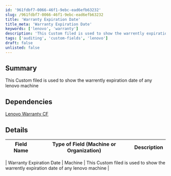 ```yaml
---
id: '961fdbf7-0066-46f1-9ebc-ead6efb63232'
slug: /961fdbf7-0066-46f1-9ebc-ead6efb63232
title: 'Warranty Expiration Date'
title_meta: 'Warranty Expiration Date'
keywords: ['lenovo', 'warranty']
description: 'This Custom filed is used to show the warrently expiration date of any lenovo machine'
tags: ['auditing', 'custom-fields', 'lenovo']
draft: false
unlisted: false
---
```


## Summary

This Custom filed is used to show the warrently expiration date of any lenovo machine

## Dependencies

[Lenovo Warranty CF](/docs/ae08bde8-3c4e-48d2-a390-d772b279db6d)

## Details

| Field Name                 | Type of Field (Machine or Organization) | Description |
| ----------                 | ---------------------------------------                 | ----------- |

| Warranty Expiration Date | Machine                                  | This Custom filed is used to show the warrently expiration date of any lenovo machine |
